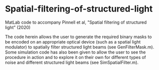# Spatial-filtering-of-structured-light
MatLab code to accompany Pinnell et al, "Spatial filtering of structured light" (2020)

The code herein allows the user to generate the required binary masks to be encoded on an appropriate optical device (such as a spatial light modulator) to spatially filter structured light beams (see GenFilterMask.m). Some simulation code has also been given to allow the user to see the procedure in action and to explore it on their own for different types of noise and different structured light beams (see SimSpatialFilter.m).
